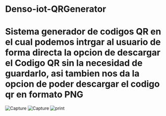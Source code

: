 # Denso-iot-QRGenerator
# Sistema generador de codigos QR en el cual podemos intrgar al usuario de forma directa la opcion de descargar el Codigo QR sin la necesidad de guardarlo, asi tambien nos da la opcion de poder descargar el codigo qr en formato PNG
![Capture](https://github.com/erikth97/Denso-iot-QRGenerator/assets/94486146/d3eaf0bf-cffd-473f-83b6-7932ae0f527e)
![Capture](https://github.com/erikth97/Denso-iot-QRGenerator/assets/94486146/464e4665-cd6a-429d-8f4b-73c358a30576)
![print](https://github.com/erikth97/Denso-iot-QRGenerator/assets/94486146/bd5d1da4-092f-415a-b1fb-d371959c6d5a)


